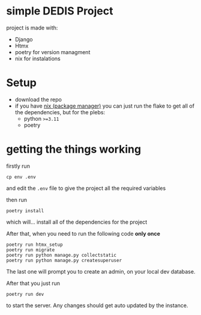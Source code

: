 # simple DEDIS Project

project is made with:

- Django
- Htmx
- poetry for version managment
- nix for instalations


# Setup

- download the repo
- if you have [nix (package manager)](https://nix.dev/install-nix) you can just run the flake to get all of the dependencies, but for the plebs:
    - python `>=3.11`
    - poetry


# getting the things working

firstly run 
```
cp env .env
```
and edit the `.env` file to give the project all the required variables

then run 
```
poetry install
```
which will... install all of the dependencies for the project

After that, when you need to run the following code **only once**
```
poetry run htmx_setup
poetry run migrate
poetry run python manage.py collectstatic
poetry run python manage.py createsuperuser
```
The last one will prompt you to create an admin, on your local dev database.


After that you just run
```
poetry run dev
```

to start the server. Any changes should get auto updated by the instance.
